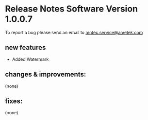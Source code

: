 Release Notes Software Version 1.0.0.7
=========================================

To report a bug please send an email to motec.service@ametek.com

new features
------------
- Added Watermark

changes & improvements: 
-----------------------

(none)

fixes: 
------

(none)
